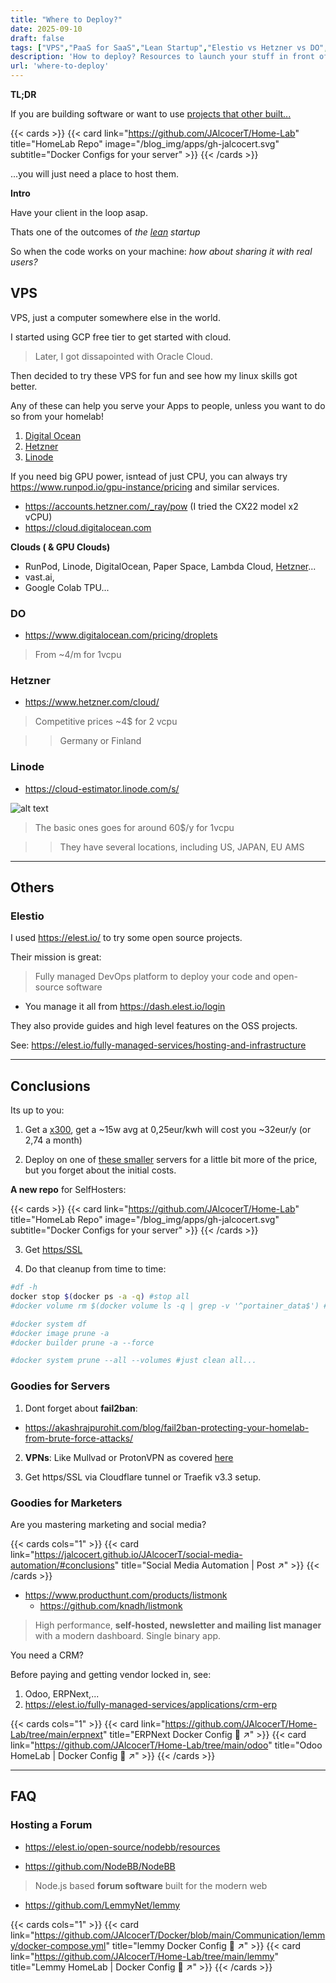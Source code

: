 ```yaml
---
title: "Where to Deploy?"
date: 2025-09-10
draft: false
tags: ["VPS","PaaS for SaaS","Lean Startup","Elestio vs Hetzner vs DO","Goodies 4 Marketers"]
description: 'How to deploy? Resources to launch your stuff in front of your clients. From CRMs, ERPs to forums.'
url: 'where-to-deploy'
---
```


**TL;DR**

If you are building software or want to use [projects that other built...](#faq)

{{< cards >}}
  {{< card link="https://github.com/JAlcocerT/Home-Lab" title="HomeLab Repo" image="/blog_img/apps/gh-jalcocert.svg" subtitle="Docker Configs for your server" >}}
{{< /cards >}}

...you will just need a place to host them.

**Intro**

Have your client in the loop asap.

Thats one of the outcomes of *the [lean](https://jalcocert.github.io/JAlcocerT/lean/) startup*

So when the code works on your machine: *how about sharing it with real users?*

## VPS

VPS, just a computer somewhere else in the world.

I started using GCP free tier to get started with cloud.

> Later, I got dissapointed with Oracle Cloud.

Then decided to try these VPS for fun and see how my linux skills got better.

Any of these can help you serve your Apps to people, unless you want to do so from your homelab!

1. [Digital Ocean](#do)
2. [Hetzner](#hetzner)
3. [Linode](#linode)

If you need big GPU power, isntead of just CPU, you can always try https://www.runpod.io/gpu-instance/pricing and similar services.

* https://accounts.hetzner.com/_ray/pow (I tried the CX22 model x2 vCPU)
* https://cloud.digitalocean.com

**Clouds ( & GPU Clouds)**

* RunPod, Linode, DigitalOcean, Paper Space, Lambda Cloud, [Hetzner](https://jalcocert.github.io/Linux/docs/linux__cloud/cloud/#hetzner)...
* vast.ai, 
* Google Colab TPU...

### DO

* https://www.digitalocean.com/pricing/droplets

> From ~4/m for 1vcpu

### Hetzner

* https://www.hetzner.com/cloud/

> Competitive prices ~4$ for 2 vcpu

> > Germany or Finland

### Linode

* https://cloud-estimator.linode.com/s/

![alt text](/blog_img/mini_pc/linode-vps.png)

> The basic ones goes for around 60$/y for 1vcpu

> > They have several locations, including US, JAPAN, EU AMS

---

##  Others

### Elestio

I used https://elest.io/ to try some open source projects.

Their mission is great:

>  Fully managed DevOps platform to deploy your code and open-source software 

* You manage it all from https://dash.elest.io/login

They also provide guides and high level features on the OSS projects.

See: https://elest.io/fully-managed-services/hosting-and-infrastructure



---

## Conclusions

Its up to you:

1. Get a [x300](https://jalcocert.github.io/JAlcocerT/asrock-x300-home-server/#energy-x300), get a ~15w avg at 0,25eur/kwh will cost you ~32eur/y (or 2,74 a month)

2. Deploy on one of [these smaller](#vps) servers for a little bit more of the price, but you forget about the initial costs.

**A new repo** for SelfHosters:

{{< cards >}}
  {{< card link="https://github.com/JAlcocerT/Home-Lab" title="HomeLab Repo" image="/blog_img/apps/gh-jalcocert.svg" subtitle="Docker Configs for your server" >}}
{{< /cards >}}

3. Get [https/SSL](https://jalcocert.github.io/JAlcocerT/docs/selfhosting/https/)

4. Do that cleanup from time to time:


```sh
#df -h
docker stop $(docker ps -a -q) #stop all
#docker volume rm $(docker volume ls -q | grep -v '^portainer_data$') #rm all volumes but portainer

#docker system df
#docker image prune -a 
#docker builder prune -a --force

#docker system prune --all --volumes #just clean all...
```

### Goodies for Servers

1. Dont forget about **fail2ban**:

* https://akashrajpurohit.com/blog/fail2ban-protecting-your-homelab-from-brute-force-attacks/


2. **VPNs**: Like Mullvad or ProtonVPN as covered [here](https://jalcocert.github.io/JAlcocerT/homelab-security/#vpn)

3. Get https/SSL via Cloudflare tunnel or Traefik v3.3 setup.

### Goodies for Marketers


Are you mastering marketing and social media?

{{< cards cols="1" >}}
  {{< card link="https://jalcocert.github.io/JAlcocerT/social-media-automation/#conclusions" title="Social Media Automation | Post ↗" >}}
{{< /cards >}}


* https://www.producthunt.com/products/listmonk
  * https://github.com/knadh/listmonk


>  High performance, **self-hosted, newsletter and mailing list manager** with a modern dashboard. Single binary app. 

You need a CRM?

Before paying and getting vendor locked in, see:

1. Odoo, ERPNext,...
2. https://elest.io/fully-managed-services/applications/crm-erp


{{< cards cols="1" >}}
  {{< card link="https://github.com/JAlcocerT/Home-Lab/tree/main/erpnext" title="ERPNext Docker Config 🐋 ↗" >}}
  {{< card link="https://github.com/JAlcocerT/Home-Lab/tree/main/odoo" title="Odoo HomeLab | Docker Config 🐋 ↗" >}}
{{< /cards >}}


---

## FAQ

### Hosting a Forum

* https://elest.io/open-source/nodebb/resources

* https://github.com/NodeBB/NodeBB

>  Node.js based **forum software** built for the modern web 

* https://github.com/LemmyNet/lemmy


{{< cards cols="1" >}}
  {{< card link="https://github.com/JAlcocerT/Docker/blob/main/Communication/lemmy/docker-compose.yml" title="lemmy Docker Config 🐋 ↗" >}}
  {{< card link="https://github.com/JAlcocerT/Home-Lab/tree/main/lemmy" title="Lemmy HomeLab | Docker Config 🐋 ↗" >}}
{{< /cards >}}
